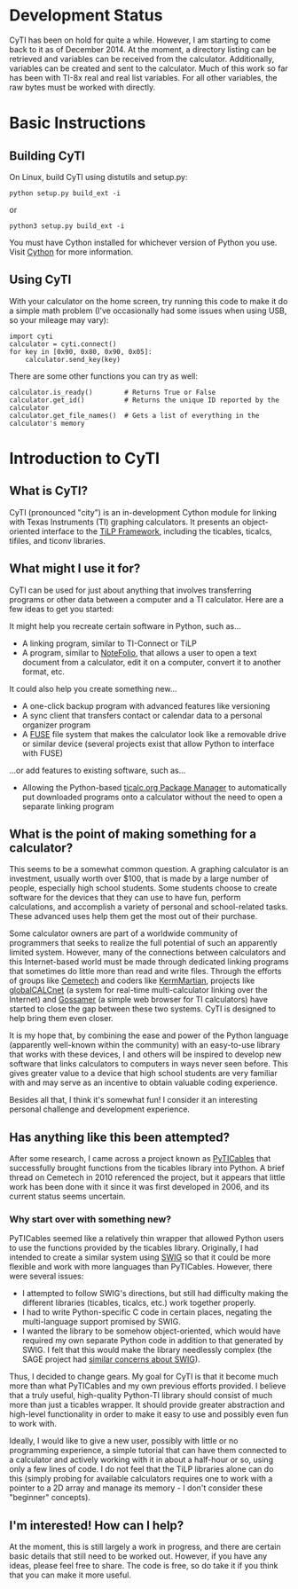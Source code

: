 Development Status
==================

CyTI has been on hold for quite a while. However, I am starting to come back to it as of December 2014. At the moment, a directory listing can be retrieved and variables can be received from the calculator. Additionally, variables can be created and sent to the calculator. Much of this work so far has been with TI-8x real and real list variables. For all other variables, the raw bytes must be worked with directly.

Basic Instructions
==================

Building CyTI
-------------

On Linux, build CyTI using distutils and setup.py:

    python setup.py build_ext -i

or

    python3 setup.py build_ext -i

You must have Cython installed for whichever version of Python you use. Visit [Cython][] for more information.

Using CyTI
----------

With your calculator on the home screen, try running this code to make it do a simple math problem (I've occasionally had some issues when using USB, so your mileage may vary):

    import cyti
    calculator = cyti.connect()
    for key in [0x90, 0x80, 0x90, 0x05]:
        calculator.send_key(key)

There are some other functions you can try as well:

    calculator.is_ready()        # Returns True or False
    calculator.get_id()          # Returns the unique ID reported by the calculator
    calculator.get_file_names()  # Gets a list of everything in the calculator's memory

Introduction to CyTI
====================

What is CyTI?
-------------

CyTI (pronounced "city") is an in-development Cython module for linking with Texas Instruments (TI) graphing calculators. It presents an object-oriented interface to the [TiLP Framework][], including the ticables, ticalcs, tifiles, and ticonv libraries.

What might I use it for?
------------------------

CyTI can be used for just about anything that involves transferring programs or other data between a computer and a TI calculator. Here are a few ideas to get you started:

It might help you recreate certain software in Python, such as...

* A linking program, similar to TI-Connect or TiLP
* A program, similar to [NoteFolio][], that allows a user to open a text document from a calculator, edit it on a computer, convert it to another format, etc.

It could also help you create something new...

* A one-click backup program with advanced features like versioning
* A sync client that transfers contact or calendar data to a personal organizer program
* A [FUSE][] file system that makes the calculator look like a removable drive or similar device (several projects exist that allow Python to interface with FUSE)

...or add features to existing software, such as...

* Allowing the Python-based [ticalc.org Package Manager][] to automatically put downloaded programs onto a calculator without the need to open a separate linking program

What is the point of making something for a calculator?
-------------------------------------------------------

This seems to be a somewhat common question. A graphing calculator is an investment, usually worth over $100, that is made by a large number of people, especially high school students. Some students choose to create software for the devices that they can use to have fun, perform calculations, and accomplish a variety of personal and school-related tasks. These advanced uses help them get the most out of their purchase.

Some calculator owners are part of a worldwide community of programmers that seeks to realize the full potential of such an apparently limited system. However, many of the connections between calculators and this Internet-based world must be made through dedicated linking programs that sometimes do little more than read and write files. Through the efforts of groups like [Cemetech][] and coders like [KermMartian][], projects like [globalCALCnet][] (a system for real-time multi-calculator linking over the Internet) and [Gossamer][] (a simple web browser for TI calculators) have started to close the gap between these two systems. CyTI is designed to help bring them even closer.

It is my hope that, by combining the ease and power of the Python language (apparently well-known within the community) with an easy-to-use library that works with these devices, I and others will be inspired to develop new software that links calculators to computers in ways never seen before. This gives greater value to a device that high school students are very familiar with and may serve as an incentive to obtain valuable coding experience.

Besides all that, I think it's somewhat fun! I consider it an interesting personal challenge and development experience.

Has anything like this been attempted?
--------------------------------------

After some research, I came across a project known as [PyTICables][] that successfully brought functions from the ticables library into Python. A brief thread on Cemetech in 2010 referenced the project, but it appears that little work has been done with it since it was first developed in 2006, and its current status seems uncertain.

### Why start over with something new?

PyTICables seemed like a relatively thin wrapper that allowed Python users to use the functions provided by the ticables library. Originally, I had intended to create a similar system using [SWIG][] so that it could be more flexible and work with more languages than PyTICables. However, there were several issues:

* I attempted to follow SWIG's directions, but still had difficulty making the different libraries (ticables, ticalcs, etc.) work together properly.
* I had to write Python-specific C code in certain places, negating the multi-language support promised by SWIG.
* I wanted the library to be somehow object-oriented, which would have required my own separate Python code in addition to that generated by SWIG. I felt that this would make the library needlessly complex (the SAGE project had [similar concerns about SWIG][]).

Thus, I decided to change gears. My goal for CyTI is that it become much more than what PyTICables and my own previous efforts provided. I believe that a truly useful, high-quality Python-TI library should consist of much more than just a ticables wrapper. It should provide greater abstraction and high-level functionality in order to make it easy to use and possibly even fun to work with.

Ideally, I would like to give a new user, possibly with little or no programming experience, a simple tutorial that can have them connected to a calculator and actively working with it in about a half-hour or so, using only a few lines of code. I do not feel that the TiLP libraries alone can do this (simply probing for available calculators requires one to work with a pointer to a 2D array and manage its memory - I don't consider these "beginner" concepts).

I'm interested! How can I help?
-------------------------------

At the moment, this is still largely a work in progress, and there are certain basic details that still need to be worked out. However, if you have any ideas, please feel free to share. The code is free, so do take it if you think that you can make it more useful.

<!-- Links -->
[Cemetech]: http://cemete.ch/
[Cython]: http://cython.org
[FUSE]: http://fuse.sourceforge.net/
[globalCALCnet]: http://cemete.ch/pr35
[Gossamer]: http://cemete.ch/pr37
[KermMartian]: http://resume.cemetech.net/
[NoteFolio]: http://education.ti.com/educationportal/sites/US/productDetail/us_notefolio_83_84.html
[PyTICables]: http://cemete.ch/p32274
[similar concerns about SWIG]: http://sage.math.washington.edu/tmp/sage-2.8.12.alpha0/doc/prog/node36.html
[SWIG]: http://www.swig.org/
[ticalc.org Package Manager]: http://www.ticalc.org/archives/files/fileinfo/433/43348.html
[TiLP Framework]: http://lpg.ticalc.org/prj_tilp/architecture.html

